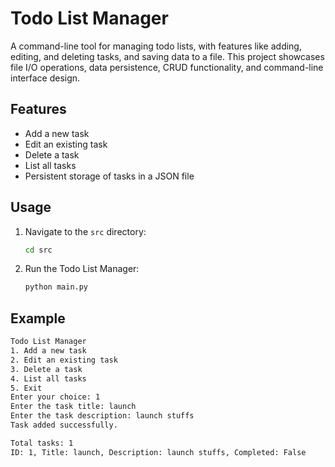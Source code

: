 # Todo List Manager

A command-line tool for managing todo lists, with features like adding, editing, and deleting tasks, and saving data to a file. This project showcases file I/O operations, data persistence, CRUD functionality, and command-line interface design.

## Features

- Add a new task
- Edit an existing task
- Delete a task
- List all tasks
- Persistent storage of tasks in a JSON file
  

## Usage

1. Navigate to the `src` directory:

    ```sh
    cd src
    ```

2. Run the Todo List Manager:

    ```sh
    python main.py
    ```

## Example

```sh
Todo List Manager
1. Add a new task
2. Edit an existing task
3. Delete a task
4. List all tasks
5. Exit
Enter your choice: 1
Enter the task title: launch
Enter the task description: launch stuffs
Task added successfully.

Total tasks: 1
ID: 1, Title: launch, Description: launch stuffs, Completed: False
